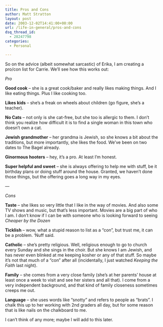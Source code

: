 ```yaml
---
title: Pros and Cons
author: Matt Stratton
layout: post
date: 2003-12-02T14:41:00+00:00
url: /life-in-general/pros-and-cons
dsq_thread_id:
  - 28247798
categories:
  - Personal

---
```

So on the advice (albeit somewhat sarcastic) of Erika, I am creating a pro/con list for Carrie. We&#8217;ll see how this works out:

_Pro_
  
**Good cook** &#8211; she is a great cook/baker and really likes making things. And I like eating things. Plus I like cooking too.
  
**Likes kids** &#8211; she&#8217;s a freak on wheels about children (go figure, she&#8217;s a teacher).
  
**No Cats** &#8211; not only is she cat-free, but she too is allergic to them. I don&#8217;t think you realize how difficult it is to find a single woman in this town who doesn&#8217;t own a cat.
  
**Jewish grandmother** &#8211; her grandma is Jewish, so she knows a bit about the traditions, but more importantly, she likes the food. We&#8217;ve been on two dates to The Bagel already.
  
**Ginormous hooters** &#8211; hey, it&#8217;s a pro. At least I&#8217;m honest.
  
**Super helpful and sweet** &#8211; she is always offering to help me with stuff, be it birthday plans or doing stuff around the house. Granted, we haven&#8217;t done those things, but the offering goes a long way in my eyes.

&#8212;
  
_Cons_
  
**Taste** &#8211; she likes so very little that I like in the way of movies. And also some TV shows and music, but that&#8217;s less important. Movies are a big part of who I am. I don&#8217;t know if I can be with someone who is looking forward to seeing _Cheaper by the Dozen_
  
**Ticklish** &#8211; wow, what a stupid reason to list as a &#8220;con&#8221;, but trust me, it can be a problem. &#8216;Nuff said.
  
**Catholic** &#8211; she&#8217;s pretty religious. Well, religious enough to go to church every Sunday and she sings in the choir. But she knows I am Jewish, and has never even blinked at me keeping kosher or any of that stuff. So maybe it&#8217;s not that much of a &#8220;con&#8221; after all (incidentally, I just watched _Keeping the Faith_ last night).
  
**Family** &#8211; she comes from a very close family (she&#8217;s at her parents&#8217; house at least once a week to visit and see her sisters and all that). I come from a very independent background, and that kind of family closeness sometimes creeps me out.
  
**Language** &#8211; she uses words like &#8220;snotty&#8221; and refers to people as &#8220;brats&#8221;. I chalk this up to her working with 2nd graders all day, but for some reason that is like nails on the chalkboard to me.

I can&#8217;t think of any more; maybe I will add to this later.